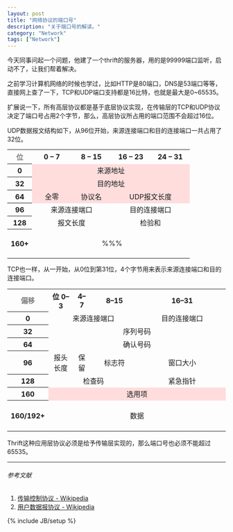 ```yaml
---
layout: post
title: "网络协议的端口号"
description: "关于端口号的解读。"
category: "Network"
tags: ["Network"]
---
```

 
今天同事问起一个问题，他建了一个thrift的服务器，用的是99999端口监听，启动不了，让我们帮着解决。

之前学习计算机网络的时候也学过，比如HTTP是80端口，DNS是53端口等等，直接网上查了一下，TCP和UDP端口支持都是16比特，也就是最大是0~65535。

扩展说一下，所有高层协议都是基于底层协议实现，在传输层的TCP和UDP协议决定了端口号占用2个字节，那么，高层协议所占用的端口范围不会超过16位。

UDP数据报文结构如下，从96位开始，来源连接端口和目的连接端口一共占用了32位。

<table class="wikitable" style="margin: 0 auto; text-align: center;">
<tbody><tr style="text-align:center;">
<th><span style="color: grey;">位</span></th>
<th colspan="8" style="width:75px;">0 – 7</th>
<th colspan="8" style="width:75px;">8 – 15</th>
<th colspan="8" style="width:75px;">16 – 23</th>
<th colspan="8" style="width:75px;">24 – 31</th>
</tr>
<tr style="text-align:center;">
<th>0</th>
<td colspan="32" style="background:#fdd;">来源地址</td>
</tr>
<tr style="text-align:center;">
<th>32</th>
<td colspan="32" style="background:#fdd;">目的地址</td>
</tr>
<tr style="text-align:center;">
<th>64</th>
<td colspan="8" style="background:#fdd;">全零</td>
<td colspan="8" style="background:#fdd;">协议名</td>
<td colspan="16" style="background:#fdd;">UDP报文长度</td>
</tr>
<tr style="text-align:center;">
<th>96</th>
<td colspan="16">来源连接端口</td>
<td colspan="16">目的连接端口</td>
</tr>
<tr style="text-align:center;">
<th>128</th>
<td colspan="16">报文长度</td>
<td colspan="16">检验和</td>
</tr>
<tr style="text-align:center;">
<th>160+</th>
<td colspan="32">&nbsp;<br>
&nbsp;%%%<br>
&nbsp;</td>
</tr>
</tbody></table>

TCP也一样，从一开始，从0位到第31位，4个字节用来表示来源连接端口和目的连接端口。

<table class="wikitable" style="text-align: center;">
<tbody><tr>
<th><font color="grey">偏移</font></th>
<th colspan="4" width="12%">位 0–3</th>
<th colspan="3" width="8%">4–7</th>
<th colspan="9" width="24%">8–15</th>
<th colspan="16" width="44%">16–31</th>
</tr>
<tr>
<th>0</th>
<td colspan="16">来源连接端口</td>
<td colspan="16">目的连接端口</td>
</tr>
<tr>
<th>32</th>
<td colspan="32">序列号码</td>
</tr>
<tr>
<th>64</th>
<td colspan="32">确认号码</td>
</tr>
<tr>
<th>96</th>
<td colspan="4">报头长度</td>
<td colspan="3">保留</td>
<td colspan="9">标志符</td>
<td colspan="16">窗口大小</td>
</tr>
<tr>
<th>128</th>
<td colspan="16">检查码</td>
<td colspan="16">紧急指针</td>
</tr>
<tr>
<th>160</th>
<td colspan="32" bgcolor="#FFDDDD">选用项</td>
</tr>
<tr>
<th>160/192+</th>
<td colspan="32">&nbsp;<br>
数据<br>
&nbsp;</td>
</tr>
</tbody></table>

Thrift这种应用层协议必须是给予传输层实现的，那么端口号也必须不能超过65535。

---

###### *参考文献*
1. [传输控制协议 - Wikipedia](http://zh.wikipedia.org/wiki/%E4%BC%A0%E8%BE%93%E6%8E%A7%E5%88%B6%E5%8D%8F%E8%AE%AE)
2. [用户数据报协议 - Wikipedia](http://zh.wikipedia.org/wiki/%E7%94%A8%E6%88%B7%E6%95%B0%E6%8D%AE%E6%8A%A5%E5%8D%8F%E8%AE%AE)

 
{% include JB/setup %}